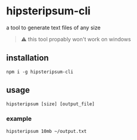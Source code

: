 # hipsteripsum-cli

a tool to generate text files of any size

> :warning: this tool propably won't work on windows

## installation

```shell
npm i -g hipsteripsum-cli
```

## usage

```shell
hipsteripsum [size] [output_file]
```

### example

```shell
hipsteripsum 10mb ~/output.txt
```
